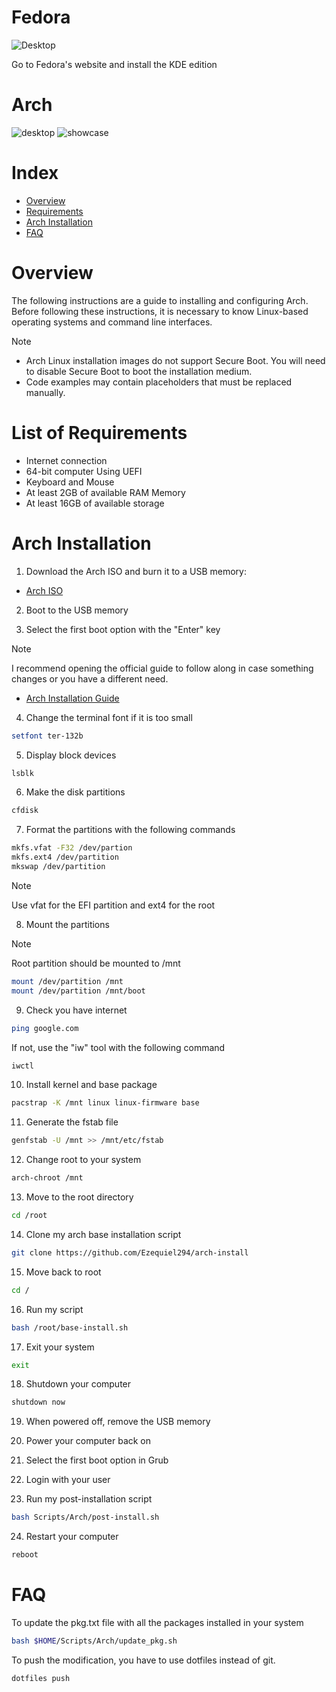 # Fedora

![Desktop](https://github.com/Ezequiel294/dotfiles/assets/119618678/2427d392-036e-4553-be12-222d1ccae3e2)

Go to Fedora's website and install the KDE edition

# Arch

![desktop](https://github.com/Ezequiel294/dotfiles/assets/119618678/51bcaf6a-1389-4c64-bec7-ffe747c48cfa)
![showcase](https://github.com/Ezequiel294/dotfiles/assets/119618678/afd3680c-628d-46d6-a962-5462a5724b0b)

# Index

- [Overview](#overview)
- [Requirements](#list-of-requirements)
- [Arch Installation](#arch-installation)
- [FAQ](#faq)

# Overview

The following instructions are a guide to installing and configuring Arch. Before following these instructions, it is necessary to know Linux-based operating systems and command line interfaces.

> [!NOTE]
> - Arch Linux installation images do not support Secure Boot. You will need to disable Secure Boot to boot the installation medium.
> - Code examples may contain placeholders that must be replaced manually. 

# List of Requirements
- Internet connection
- 64-bit computer Using UEFI
- Keyboard and Mouse
- At least 2GB of available RAM Memory
- At least 16GB of available storage

# Arch Installation

1. Download the Arch ISO and burn it to a USB memory:
- [Arch ISO](https://archlinux.org/download/)

2. Boot to the USB memory

3. Select the first boot option with the "Enter" key

> [!NOTE]
> I recommend opening the official guide to follow along in case something changes or you have a different need.
> - [Arch Installation Guide](https://wiki.archlinux.org/title/Installation_guide)

4. Change the terminal font if it is too small
```bash
setfont ter-132b
```

5. Display block devices
```bash
lsblk
```

6. Make the disk partitions
```bash
cfdisk
```

7. Format the partitions with the following commands
```bash
mkfs.vfat -F32 /dev/partion
mkfs.ext4 /dev/partition
mkswap /dev/partition
```
> [!NOTE]
> Use vfat for the EFI partition and ext4 for the root

8. Mount the partitions
> [!NOTE]
> Root partition should be mounted to /mnt
```bash
mount /dev/partition /mnt
mount /dev/partition /mnt/boot
```

9. Check you have internet
```bash
ping google.com
```
If not, use the "iw" tool with the following command
```bash
iwctl
```

10. Install kernel and base package
```bash
pacstrap -K /mnt linux linux-firmware base
```

11. Generate the fstab file
```bash
genfstab -U /mnt >> /mnt/etc/fstab
```

12. Change root to your system
```bash
arch-chroot /mnt
```

13. Move to the root directory
```bash
cd /root
```

14. Clone my arch base installation script
```bash
git clone https://github.com/Ezequiel294/arch-install
```

15. Move back to root
```bash
cd /
```

16. Run my script
```bash
bash /root/base-install.sh
```

17. Exit your system
```bash
exit
```
18. Shutdown your computer
```bash
shutdown now
```

19. When powered off, remove the USB memory

20. Power your computer back on

21. Select the first boot option in Grub

22. Login with your user

23. Run my post-installation script
```bash
bash Scripts/Arch/post-install.sh
```

24. Restart your computer
```bash
reboot
```

# FAQ

To update the pkg.txt file with all the packages installed in your system
```bash
bash $HOME/Scripts/Arch/update_pkg.sh
```

To push the modification, you have to use dotfiles instead of git.
```bash
dotfiles push
```
